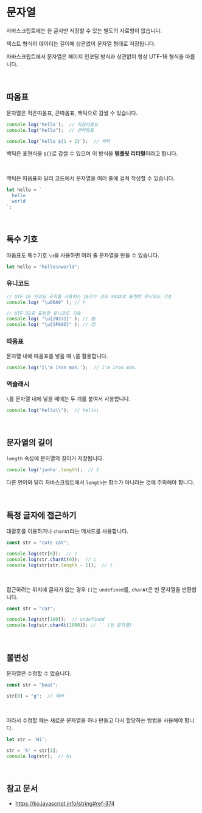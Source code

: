 # 문자열

자바스크립트에는 한 글자만 저장할 수 있는 별도의 자료형이 없습니다.

텍스트 형식의 데이터는 길이에 상관없이 문자열 형태로 저장됩니다.

자바스크립트에서 문자열은 페이지 인코딩 방식과 상관없이 항상 UTF-16 형식을 따릅니다.

<br/>

## 따옴표

문자열은 작은따옴표, 큰따옴표, 백틱으로 감쌀 수 있습니다.

```js
console.log('hello');  // 작음따옴표
console.log("hello");  // 큰따옴표

console.log(`hello ${1 + 2}`);  // 백틱
```

백틱은 표현식을 `${}`로 감쌀 수 있으며 이 방식을 **템플릿 리터럴**이라고 합니다.

<br/>

백틱은 따옴표와 달리 코드에서 문자열을 여러 줄에 걸쳐 작성할 수 있습니다.

```js
let hello = `
  hello
  world
`;
```

<br/>

## 특수 기호

따옴표도 특수기호 `\n`을 사용하면 여러 줄 문자열을 만들 수 있습니다.

```js
let hello = "hello\nworld";
```

### 유니코드

```js
// UTF-16 인코딩 규칙을 사용하는 16진수 코드 XXXX로 표현한 유니코드 기호
console.log( "\u00A9" ); // ©

// UTF-32로 표현한 유니코드 기호
console.log( "\u{20331}" ); // 佫
console.log( "\u{1F60D}" ); // 😍
```

### 따옴표

문자열 내에 따옴표를 넣을 때 `\`를 활용합니다.

```js
console.log('I\'m Iron man.');  // I'm Iron man.
```

### 역슬래시

`\`를 문자열 내에 넣을 때에는 두 개를 붙여서 사용합니다.

```js
console.log("hello\\");  // hello\
```

<br/>

## 문자열의 길이

`length` 속성에 문자열의 길이가 저장됩니다.

```js
console.log('junha'.length);  // 5
```

다른 언어와 달리 자바스크립트에서 `length`는 함수가 아니라는 것에 주의해야 합니다.

<br/>

## 특정 글자에 접근하기

대괄호를 이용하거나 `charAt`라는 메서드를 사용합니다.

```js
const str = "cute cat";

console.log(str[0]);  // c
console.log(str.charAt(0));  // c
console.log(str[str.length - 1]);  // t
```

<br/>

접근하려는 위치에 글자가 없는 경우 `[]`는 `undefined`를, `charAt`은 빈 문자열을 반환합니다.

```js
const str = "cat";

console.log(str[100]);  // undefined
console.log(str.charAt(1000)); // '' (빈 문자열)
```

<br/>

## 불변성

문자열은 수정할 수 없습니다.

```js
const str = "boat";

str[0] = "g";  // 에러
```

<br/>

따라서 수정할 때는 새로운 문자열을 하나 만들고 다시 할당하는 방법을 사용해야 합니다.

```js
let str = 'Hi';

str = 'h' + str[1];
console.log(str);  // hi
```

<br/>

## 참고 문서

- https://ko.javascript.info/string#ref-374
